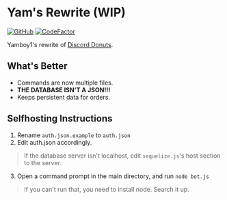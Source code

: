 # Yam's Rewrite (WIP)
[![GitHub](https://img.shields.io/github/license/Yamboy1/discord-donuts.svg)](https://github.com/Yamboy1/discord-donuts)
[![CodeFactor](https://www.codefactor.io/repository/github/yamboy1/discord-donuts/badge)](https://www.codefactor.io/repository/github/yamboy1/discord-donuts)

Yamboy1's rewrite of [Discord Donuts](https://github.com/mastercraft852/discord-donuts).

## What's Better
- Commands are now multiple files.
- **THE DATABASE ISN'T A JSON!!!**
- Keeps persistent data for orders.

## Selfhosting Instructions
1. Rename `auth.json.example` to `auth.json`
2. Edit auth.json accordingly.
>If the database server isn't localhost, edit `sequelize.js`'s host section to the server.
3. Open a command prompt in the main directory, and run `node bot.js`
>If you can't run that, you need to install node. Search it up.
